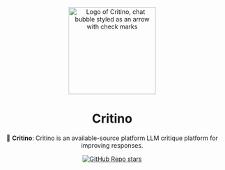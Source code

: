 <div align="center">

<img alt="Logo of Critino, chat bubble styled as an arrow with check marks" src="https://critino.vercel.app/logo/colored.jpg" width="200" height="200" style="border-radius:50">

# **Critino**

🤖 **Critino**: Critino is an available-source platform LLM critique platform for improving responses.

[![GitHub Repo stars](https://img.shields.io/github/stars/startino/critino)](https://github.com/startino/critino)

</div>
